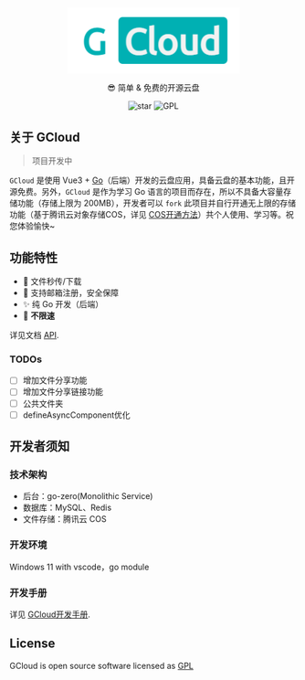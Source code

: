 <p align="center"><img width="60%" align="center" src="/src/assets/gcloud.png"></p>

<p align="center">😎 简单 & 免费的开源云盘</p>

<div style='' align="center">
    <img src="https://img.shields.io/github/stars/yesmore/gcloud-app.svg?logo=github&style=flat-square" alt="star"/>
	<img src="https://img.shields.io/github/license/yesmore/gcloud-app?style=flat-square" alt="GPL"/>
</div>

## 关于 GCloud

> 项目开发中

`GCloud` 是使用 Vue3 + [Go](https://golang.org/)（后端）开发的云盘应用，具备云盘的基本功能，且开源免费。另外，`GCloud` 是作为学习 Go 语言的项目而存在，所以不具备大容量存储功能（存储上限为 200MB），开发者可以 `fork` 此项目并自行开通无上限的存储功能（基于腾讯云对象存储COS，详见 [COS开通方法]([/dev/README.md](https://github.com/yesmore/gcloud-server/blob/master/dev/README.md))）共个人使用、学习等。祝您体验愉快~

## 功能特性

- 🚀 文件秒传/下载
- 🎯 支持邮箱注册，安全保障
- ✨ 纯 Go 开发（后端）
- 🎨 **不限速**

详见文档 [API](/docs/API.md).

### TODOs

- [ ] 增加文件分享功能
- [ ] 增加文件分享链接功能
- [ ] 公共文件夹
- [ ] defineAsyncComponent优化

## 开发者须知

### 技术架构

- 后台：go-zero(Monolithic Service)
- 数据库：MySQL、Redis
- 文件存储：腾讯云 COS

### 开发环境

Windows 11 with vscode，go module

### 开发手册

详见 [GCloud开发手册](/dev/README.md).

## License

GCloud is open source software licensed as [GPL](LICENSE)
